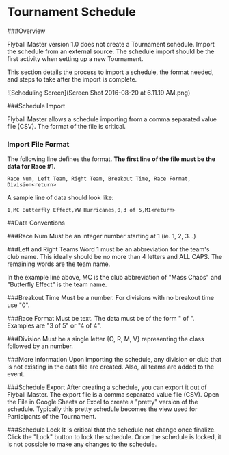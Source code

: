 # Tournament Schedule

###Overview

Flyball Master version 1.0 does not create a Tournament schedule. Import the schedule from an external source. The schedule import should be the first activity when setting up a new Tournament.

This section details the process to import a schedule, the format needed, and steps to take after the import is complete.

![Scheduling Screen](Screen Shot 2016-08-20 at 6.11.19 AM.png)

###Schedule Import

Flyball Master allows a schedule importing from a comma separated value file (CSV). The format of the file is critical. 

### Import File Format

The following line defines the format. **The first line of the file must be the data for Race #1.**

```
Race Num, Left Team, Right Team, Breakout Time, Race Format, Division<return>
```

A sample line of data should look like:

```
1,MC Butterfly Effect,WW Hurricanes,0,3 of 5,M1<return>
```

##Data Conventions

###Race Num
Must be an integer number starting at 1 (ie. 1, 2, 3...)

###Left and Right Teams
Word 1 must be an abbreviation for the team's club name. This ideally should be no more than 4 letters and ALL CAPS. The remaining words are the team name. 

In the example line above, MC is the club abbreviation of "Mass Chaos" and "Butterfly Effect" is the team name.

###Breakout Time
Must be a number. For divisions with no breakout time use "0".

###Race Format
Must be text. The data must be of the form "<integer> of <integer>". Examples are "3 of 5" or "4 of 4".

###Division
Must be a single letter {O, R, M, V} representing the class followed by an number.

###More Information
Upon importing the schedule, any division or club that is not existing in the data file are created. Also, all teams are added to the event.

###Schedule Export
After creating a schedule, you can export it out of Flyball Master. The export file is a comma separated value file (CSV). Open the File in Google Sheets or Excel to create a "pretty" version of the schedule. Typically this pretty schedule becomes the view used for Participants of the Tournament.

###Schedule Lock
It is critical that the schedule not change once finalize. Click the "Lock" button to lock the schedule. Once the schedule is locked, it is not possible to make any changes to the schedule.




